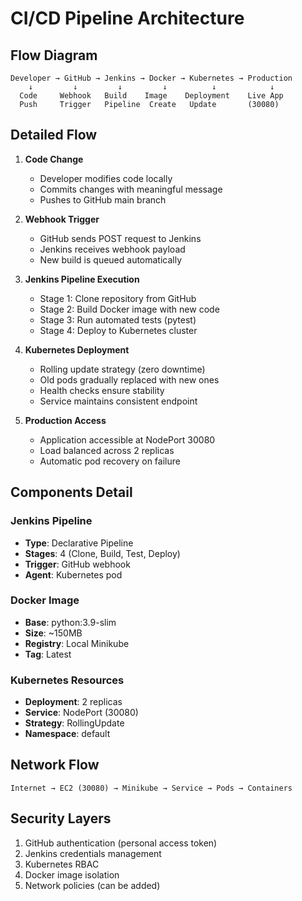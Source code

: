 # CI/CD Pipeline Architecture

## Flow Diagram
```
Developer → GitHub → Jenkins → Docker → Kubernetes → Production
    ↓         ↓         ↓         ↓          ↓            ↓
  Code     Webhook   Build    Image    Deployment    Live App
  Push     Trigger   Pipeline  Create   Update       (30080)
```

## Detailed Flow

1. **Code Change**
   - Developer modifies code locally
   - Commits changes with meaningful message
   - Pushes to GitHub main branch

2. **Webhook Trigger**
   - GitHub sends POST request to Jenkins
   - Jenkins receives webhook payload
   - New build is queued automatically

3. **Jenkins Pipeline Execution**
   - Stage 1: Clone repository from GitHub
   - Stage 2: Build Docker image with new code
   - Stage 3: Run automated tests (pytest)
   - Stage 4: Deploy to Kubernetes cluster

4. **Kubernetes Deployment**
   - Rolling update strategy (zero downtime)
   - Old pods gradually replaced with new ones
   - Health checks ensure stability
   - Service maintains consistent endpoint

5. **Production Access**
   - Application accessible at NodePort 30080
   - Load balanced across 2 replicas
   - Automatic pod recovery on failure

## Components Detail

### Jenkins Pipeline
- **Type**: Declarative Pipeline
- **Stages**: 4 (Clone, Build, Test, Deploy)
- **Trigger**: GitHub webhook
- **Agent**: Kubernetes pod

### Docker Image
- **Base**: python:3.9-slim
- **Size**: ~150MB
- **Registry**: Local Minikube
- **Tag**: Latest

### Kubernetes Resources
- **Deployment**: 2 replicas
- **Service**: NodePort (30080)
- **Strategy**: RollingUpdate
- **Namespace**: default

## Network Flow
```
Internet → EC2 (30080) → Minikube → Service → Pods → Containers
```

## Security Layers
1. GitHub authentication (personal access token)
2. Jenkins credentials management
3. Kubernetes RBAC
4. Docker image isolation
5. Network policies (can be added)
